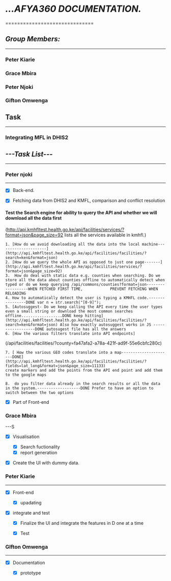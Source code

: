 #  *__...AFYA360 DOCUMENTATION.__*
==============================

## *Group Members:*
---
### Peter Kiarie
### Grace Mbira
### Peter Njoki
### Gifton Omwenga

## Task 
---
### Integrating MFL in DHIS2

## *---Task List---*
---


### Peter njoki
---
 -[x] Back-end.

 -[x] Fetching data from DHIS2 and KMFL, comparison and conflict resolution 

 #### Test the Search engine for ability to query the API and whether we will download all the data first
(http://api.kmhfltest.health.go.ke/api/facilities/services/?format=json&page_size=92 lists all the services available in kmhfl.)

    1. [How do we avoid downloading all the data into the local machine---------------------](http://api.kmhfltest.health.go.ke/api/facilities/facilities/?search=ken&format=json)
	2. [How do we query the whole API as opposed to just one page-------](http://api.kmhfltest.health.go.ke/api/facilities/services/?format=json&page_size=92)
	3.  How do deal with static data e.g. counties when searching. Do we store all the data about counties offline to automatically detect when typed or do we keep querying /api/commons/counties?format=json------------------WHEN FETCHED FIRST TIME, 			PREVENT FETCHING WHEN RELOADING 
	4. How to automatically detect the user is typing a KMHFL code.----------------DONE var n = str.search("[0-9]");
	5. [Autosuggest- Do we keep calling the API every time the user types even a small string or download the most common searches offline..................DONE keep hitting](http://api.kmhfltest.health.go.ke/api/facilities/facilities/?search=ken&format=json) Also how exactly autosuggest works in JS ------------------DONE autosugest file has all the answers
	6. [How the various filters translate into API endpoints]

(/api/facilities/facilities/?county=fa47afa2-a78a-421f-ad9f-55e6cbfc280c)

	7. [ How the various GEO codes translate into a map----------------------DONE]
	(http://api.kmhfltest.health.go.ke/api/facilities/facilities/?fields=lat_long&format=json&page_size=11133)
	create markers and add the points from the API end point and add them to the google maps

	8.  do you filter data already in the search results or all the data in the system.-------------------DONE Prefer to have an option to switch between the two options

 
 -[x] Part of Front-end

### Grace Mbira
---S
 -[x] Visualisation


     -[x] Search fuctionality 
     -[x] report generation

 -[x] Create the UI with dummy data.

### Peter Kiarie
---
 -[x] Front-end

      -[x] upadating

 -[x] integrate and test

	-[x] Finalize the UI and integrate the features in D one at a time

	-[x] Test
### GIfton Omwenga
---
 -[x] Documentation
    
    -[x] prototype
    
